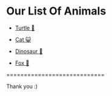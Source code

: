 # Our List Of Animals


+ [Turtle :turtle: ](https://github.com/mariamisaeva/animals/blob/main/turtle.md#turtles)

+ [Cat :smiley_cat: ](https://github.com/mariamisaeva/animals/blob/main/cat.md#cats)

+ [Dinosaur :sauropod: ](https://github.com/mariamisaeva/animals/blob/main/dinosaur.md#dinosaurs)

+ [Fox :fox_face: ](https://github.com/mariamisaeva/animals/blob/new-feature/fox.md#foxes)

============================

Thank you :)
